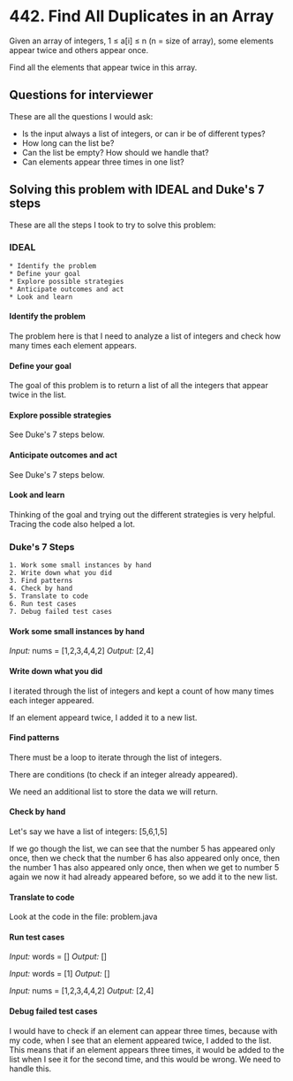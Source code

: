 # 442. Find All Duplicates in an Array
Given an array of integers, 1 ≤ a[i] ≤ n (n = size of array), some elements appear twice and others appear once.

Find all the elements that appear twice in this array.

## Questions for interviewer
These are all the questions I would ask:
* Is the input always a list of integers, or can ir be of different types?
* How long can the list be?
* Can the list be empty? How should we handle that?
* Can elements appear three times in one list?

## Solving this problem with IDEAL and Duke's 7 steps
These are all the steps I took to try to solve this problem:

### IDEAL
```
* Identify the problem
* Define your goal
* Explore possible strategies
* Anticipate outcomes and act
* Look and learn
```
#### Identify the problem
The problem here is that I need to analyze a list of integers and check how many times each element appears.

#### Define your goal
The goal of this problem is to return a list of all the integers that appear twice in the list.

#### Explore possible strategies
See Duke's 7 steps below.

#### Anticipate outcomes and act
See Duke's 7 steps below.

#### Look and learn
Thinking of the goal and trying out the different strategies is very helpful. Tracing the code also helped a lot.

### Duke's 7 Steps
```
1. Work some small instances by hand
2. Write down what you did
3. Find patterns
4. Check by hand
5. Translate to code
6. Run test cases
7. Debug failed test cases
```

#### Work some small instances by hand
*Input:* nums = [1,2,3,4,4,2]
*Output:* [2,4]

#### Write down what you did
I iterated through the list of integers and kept a count of how many times each integer appeared. 

If an element appeard twice, I added it to a new list.

#### Find patterns
There must be a loop to iterate through the list of integers.

There are conditions (to check if an integer already appeared).

We need an additional list to store the data we will return.

#### Check by hand
Let's say we have a list of integers: [5,6,1,5]

If we go though the list, we can see that the number 5 has appeared only once, then we check that the number 6 has also appeared only once, then the number 1 has also appeared only once, then when we get to number 5 again we now it had already appeared before, so we add it to the new list.

#### Translate to code
Look at the code in the file: problem.java

#### Run test cases
*Input:* words = []
*Output:* []

*Input:* words = [1]
*Output:* []

*Input:* nums = [1,2,3,4,4,2]
*Output:* [2,4]

#### Debug failed test cases
I would have to check if an element can appear three times, because with my code, when I see that an element appeared twice, I added to the list. This means that if an element appears three times, it would be added to the list when I see it for the second time, and this would be wrong. We need to handle this.
